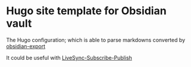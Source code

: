 # Hugo site template for Obsidian vault

The Hugo configuration; which is able to parse markdowns converted by [obsidian-export](https://github.com/zoni/obsidian-export)

It could be useful with [LiveSync-Subscribe-Publish](https://github.com/vrtmrz/livesync-subscribe-publish)
